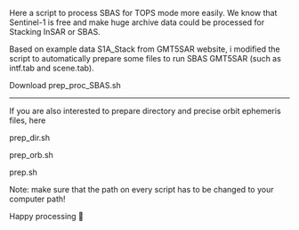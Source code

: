 Here a script to process SBAS for TOPS mode more easily. We know that Sentinel-1 is free and make huge archive data could be processed for Stacking InSAR or SBAS.

Based on example data S1A_Stack from GMT5SAR website, i modified the script to automatically prepare some files to run SBAS GMT5SAR (such as intf.tab and scene.tab).

Download prep_proc_SBAS.sh

***

If you are also interested to prepare directory and precise orbit ephemeris files, here

prep_dir.sh

prep_orb.sh

prep.sh

Note: make sure that the path on every script has to be changed to your computer path!

Happy processing 🙂

